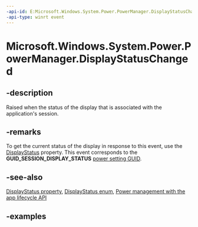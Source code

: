 ```yaml
---
-api-id: E:Microsoft.Windows.System.Power.PowerManager.DisplayStatusChanged
-api-type: winrt event
---
```


# Microsoft.Windows.System.Power.PowerManager.DisplayStatusChanged

<!--
public static event System.EventHandler<object> DisplayStatusChanged;
-->


## -description

Raised when the status of the display that is associated with the application's session.

## -remarks

To get the current status of the display in response to this event, use the [DisplayStatus](powermanager_displaystatus.md) property. This event corresponds to the **GUID_SESSION_DISPLAY_STATUS** [power setting GUID](/windows/win32/power/power-setting-guids).

## -see-also

[DisplayStatus property](powermanager_displaystatus.md), [DisplayStatus enum](displaystatus.md), [Power management with the app lifecycle API](/windows/apps/windows-app-sdk/applifecycle/applifecycle-power)

## -examples


